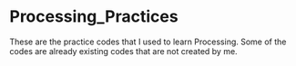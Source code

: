 # Processing_Practices
These are the practice codes that I used to learn Processing. Some of the codes are already existing codes that are not created by me.
